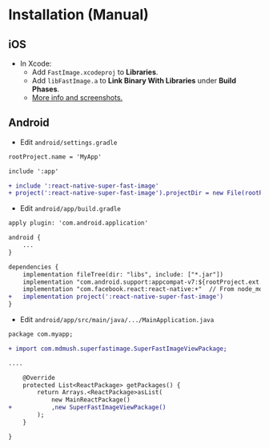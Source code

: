 # Installation (Manual)

## iOS

- In Xcode:
    - Add `FastImage.xcodeproj` to **Libraries**.
    - Add `libFastImage.a` to **Link Binary With Libraries** under **Build Phases**.
    - [More info and screenshots.](http://facebook.github.io/react-native/docs/linking-libraries-ios.html#content)

## Android

* Edit `android/settings.gradle`

```diff
rootProject.name = 'MyApp'

include ':app'

+ include ':react-native-super-fast-image'
+ project(':react-native-super-fast-image').projectDir = new File(rootProject.projectDir, '../node_modules/react-native-super-fast-image/android')
```

* Edit `android/app/build.gradle`

```diff
apply plugin: 'com.android.application'

android {
    ...
}

dependencies {
    implementation fileTree(dir: "libs", include: ["*.jar"])
    implementation "com.android.support:appcompat-v7:${rootProject.ext.supportLibVersion}"
    implementation "com.facebook.react:react-native:+"  // From node_modules
+   implementation project(':react-native-super-fast-image')
}
```

* Edit `android/app/src/main/java/.../MainApplication.java`

```diff
package com.myapp;

+ import com.mdmush.superfastimage.SuperFastImageViewPackage;

....

    @Override
    protected List<ReactPackage> getPackages() {
        return Arrays.<ReactPackage>asList(
            new MainReactPackage()
+           ,new SuperFastImageViewPackage()
        );
    }

}
```